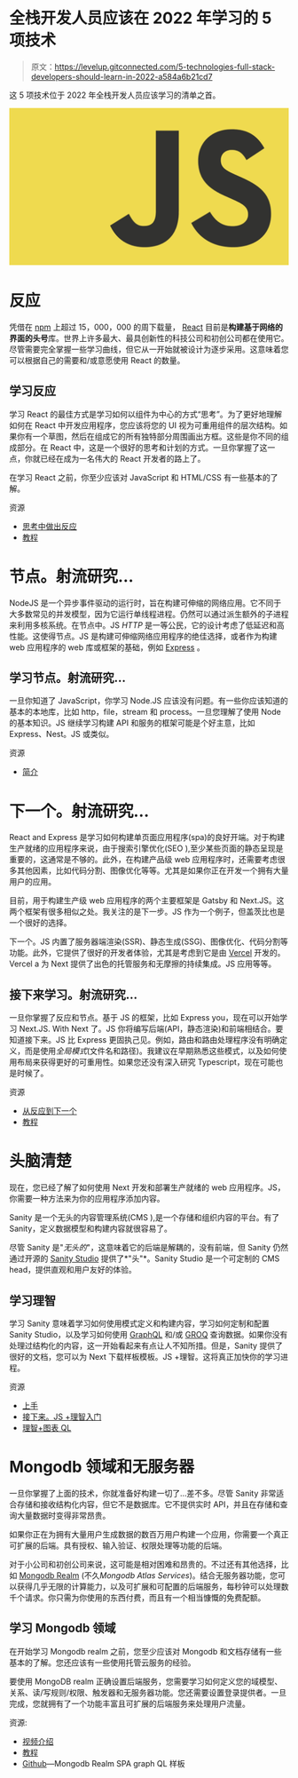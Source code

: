 # 全栈开发人员应该在 2022 年学习的 5 项技术

> 原文：<https://levelup.gitconnected.com/5-technologies-full-stack-developers-should-learn-in-2022-a584a6b21cd7>

这 5 项技术位于 2022 年全栈开发人员应该学习的清单之首。

![](img/6249918991d844f7000a73844195ae3a.png)

# 反应

凭借在 [npm](https://www.npmjs.com/) 上超过 15，000，000 的周下载量， [React](https://reactjs.org/) 目前是**构建基于网络的界面的头号**库。世界上许多最大、最具创新性的科技公司和初创公司都在使用它。尽管需要完全掌握一些学习曲线，但它从一开始就被设计为逐步采用。这意味着您可以根据自己的需要和/或意愿使用 React 的数量。

## 学习反应

学习 React 的最佳方式是学习如何以组件为中心的方式“思考”。为了更好地理解如何在 React 中开发应用程序，您应该将您的 UI 视为可重用组件的层次结构。如果你有一个草图，然后在组成它的所有独特部分周围画出方框。这些是你不同的组成部分。在 React 中，这是一个很好的思考和计划的方式。一旦你掌握了这一点，你就已经在成为一名伟大的 React 开发者的路上了。

在学习 React 之前，你至少应该对 JavaScript 和 HTML/CSS 有一些基本的了解。

资源

*   [思考中做出反应](https://reactjs.org/docs/thinking-in-react.html)
*   [教程](https://reactjs.org/tutorial/tutorial.html)

# 节点。射流研究…

NodeJS 是一个异步事件驱动的运行时，旨在构建可伸缩的网络应用。它不同于大多数常见的并发模型，因为它运行单线程进程。仍然可以通过派生额外的子进程来利用多核系统。在节点中。JS *HTTP* 是一等公民，它的设计考虑了低延迟和高性能。这使得节点。JS 是构建可伸缩网络应用程序的绝佳选择，或者作为构建 web 应用程序的 web 库或框架的基础，例如 [Express](https://expressjs.com/) 。

## 学习节点。射流研究…

一旦你知道了 JavaScript，你学习 Node.JS 应该没有问题。有一些你应该知道的基本的本地库，比如 http，file，stream 和 process。一旦您理解了使用 Node 的基本知识。JS 继续学习构建 API 和服务的框架可能是个好主意，比如 Express、Nest。JS 或类似。

资源

*   [简介](https://nodejs.dev/learn)

# 下一个。射流研究…

React and Express 是学习如何构建单页面应用程序(spa)的良好开端。对于构建生产就绪的应用程序来说，由于搜索引擎优化(SEO ),至少某些页面的静态呈现是重要的，这通常是不够的。此外，在构建产品级 web 应用程序时，还需要考虑很多其他因素，比如代码分割、图像优化等等。尤其是如果你正在开发一个拥有大量用户的应用。

目前，用于构建生产级 web 应用程序的两个主要框架是 Gatsby 和 Next.JS。这两个框架有很多相似之处。我关注的是下一步。JS 作为一个例子，但盖茨比也是一个很好的选择。

下一个。JS 内置了服务器端渲染(SSR)、静态生成(SSG)、图像优化、代码分割等功能。此外，它提供了很好的开发者体验，尤其是考虑到它是由 [Vercel](https://vercel.com/) 开发的。Vercel a 为 Next 提供了出色的托管服务和无摩擦的持续集成。JS 应用等等。

## 接下来学习。射流研究…

一旦你掌握了反应和节点。基于 JS 的框架，比如 Express you，现在可以开始学习 Next.JS. With Next 了。JS 你将编写后端(API，静态渲染)和前端相结合。要知道接下来。JS 比 Express 更固执己见。例如，路由和路由处理程序没有明确定义，而是使用*全局模式*(文件名和路径)。我建议在早期熟悉这些模式，以及如何使用布局来获得更好的可重用性。如果您还没有深入研究 Typescript，现在可能也是时候了。

资源

*   [从反应到下一个](https://nextjs.org/learn/foundations/from-react-to-nextjs)
*   [教程](https://nextjs.org/learn/basics/create-nextjs-app)

# 头脑清楚

现在，您已经了解了如何使用 Next 开发和部署生产就绪的 web 应用程序。JS，你需要一种方法来为你的应用程序添加内容。

Sanity 是一个无头的内容管理系统(CMS ),是一个存储和组织内容的平台。有了 Sanity，定义数据模型和构建内容就很容易了。

尽管 Sanity 是"*无头的*"，这意味着它的后端是解耦的，没有前端，但 Sanity 仍然通过开源的 [Sanity Studio](https://www.sanity.io/studio) 提供了*"头"*。Sanity Studio 是一个可定制的 CMS head，提供直观和用户友好的体验。

## 学习理智

学习 Sanity 意味着学习如何使用模式定义和构建内容，学习如何定制和配置 Sanity Studio，以及学习如何使用 [GraphQL](https://graphql.org/) 和/或 [GROQ](https://www.sanity.io/docs/overview-groq) 查询数据。如果你没有处理过结构化的内容，这一开始看起来有点让人不知所措。但是，Sanity 提供了很好的文档，您可以为 Next 下载样板模板。JS +理智。这将真正加快你的学习进程。

资源

*   [上手](https://www.sanity.io/get-started/1)
*   [接下来。JS +理智入门](https://www.sanity.io/create?template=sanity-io/sanity-template-nextjs-blog-comments)
*   [理智+图表 QL](https://www.sanity.io/docs/graphql)

# Mongodb 领域和无服务器

一旦你掌握了上面的技术，你就准备好构建一切了…差不多。尽管 Sanity 非常适合存储和接收结构化内容，但它不是数据库。它不提供实时 API，并且在存储和查询大量数据时变得非常昂贵。

如果你正在为拥有大量用户生成数据的数百万用户构建一个应用，你需要一个真正可扩展的后端。具有授权、输入验证、权限处理等功能的后端。

对于小公司和初创公司来说，这可能是相对困难和昂贵的。不过还有其他选择，比如 [Mongodb Realm](https://www.mongodb.com/realm) (不久*Mongodb Atlas Services*)。结合无服务器功能，您可以获得几乎无限的计算能力，以及可扩展和可配置的后端服务，每秒钟可以处理数千个请求。你只需为你使用的东西付费，而且有一个相当慷慨的免费配额。

## 学习 Mongodb 领域

在开始学习 Mongodb realm 之前，您至少应该对 Mongodb 和文档存储有一些基本的了解。您还应该有一些使用托管云服务的经验。

要使用 MongoDB realm 正确设置后端服务，您需要学习如何定义您的域模型、关系、读/写规则/权限、触发器和无服务器功能。您还需要设置登录提供者。一旦完成，您就拥有了一个功能丰富且可扩展的后端服务来处理用户流量。

资源:

*   [视频介绍](https://www.youtube.com/watch?v=Evp3xTzWCu4&t=711s)
*   [教程](https://www.mongodb.com/docs/realm/tutorial/)
*   [Github](https://github.com/henrik1/Backend-as-a-Service)—Mongodb Realm SPA graph QL 样板
